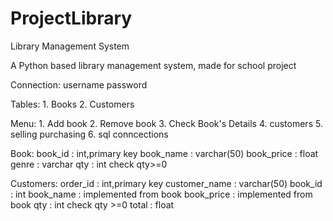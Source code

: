 # ProjectLibrary
Library Management System

A Python based library management system, made for school project


Connection:
    username
    password

Tables:
    1. Books
    2. Customers

Menu:
    1. Add book
    2. Remove book
    3. Check Book's Details
    4. customers
    5. selling purchasing
    6. sql conncections

Book: 
    book_id : int,primary key
    book_name : varchar(50)
    book_price : float
    genre : varchar
    qty : int check qty>=0

Customers:
    order_id : int,primary key
    customer_name : varchar(50)
    book_id : int
    book_name : implemented from book
    book_price : implemented from book
    qty : int check qty >=0
    total : float

